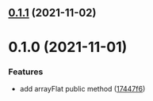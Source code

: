 ## [0.1.1](https://github.com/ruddenchaux/javascript-array-flat/compare/0.1.0...0.1.1) (2021-11-02)

# 0.1.0 (2021-11-01)


### Features

* add arrayFlat public method ([17447f6](https://github.com/ruddenchaux/javascript-array-flat/commit/17447f6b3277f69f3c1afd463b2fcc4976199508))

